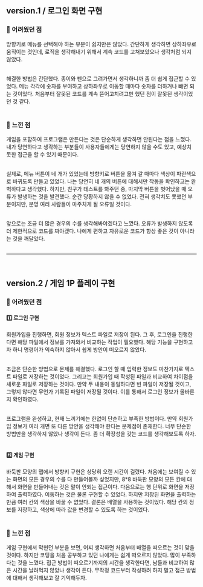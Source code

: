 ## version.1 / 로그인 화면 구현
### 🐣 어려웠던 점
방향키로 메뉴를 선택해야 하는 부분이 쉽지만은 않았다. 간단하게 생각하면 상하좌우로 움직이는 것인데, 로직을 생각해내기 위해서 계속 코드를 고쳐보았으나 생각처럼 되지 않았다.<br/><br/>

해결한 방법은 간단했다. 종이와 펜으로 그려가면서 생각하니까 좀 더 쉽게 접근할 수 있었다. 메뉴 각각에 숫자를 부여하고 상하좌우로 이동할 때마다 숫자를 더하거나 뺴면 되는 것이었다. 처음부터 잘못된 코드를 계속 뜯어고치려고만 했던 점이 잘못된 생각이었던 것 같다.<br/><br/>

### 🐣 느낀 점
게임을 포함하여 프로그램은 만든다는 것은 단순하게 생각하면 안된다는 점을 느꼈다. 내가 당연하다고 생각하는 부분들이 사용자들에게는 당연하지 않을 수도 있고, 예상치 못한 접근을 할 수 있기 때문이다.<br/><br/>

실제로, 메뉴 버튼이 네 개가 있었는데 방향키로 버튼을 옮겨 갈 때마다 색상이 파란색으로 바뀌도록 만들고 있었다. 나는 당연히 네 개의 버튼에 대해서만 작동을 확인하고는 완벽하다고 생각했다. 하지만, 친구가 테스트를 봐주던 중, 마지막 버튼을 벗어났을 때 오류가 발생하는 것을 발견했다. 순간 당황하지 않을 수 없었다. 전혀 생각치도 못했던 부분이지만, 분명 여러 사람들이 마주치게 될 오류일 것이다.<br/><br/>

앞으로는 조금 더 많은 경우의 수를 생각해봐야겠다고 느꼈다. 오류가 발생하지 않도록 더 제한적으로 코드를 짜야겠다. 나에게 편하고 자유로운 코드가 항상 좋은 것이 아니라는 것을 깨달았다.<br/><br/>

---
<br />

## version.2 / 게임 1P 플레이 구현
### 🐣 어려웠던 점
#### 1️⃣ 로그인 구현
회원가입을 진행하면, 회원 정보가 텍스트 파일로 저장이 된다. 그 후, 로그인을 진행한다면 해당 파일에서 정보를 가져와서 비교하는 작업이 필요했다. 해당 기능을 구현하고자 하니 명령어가 익숙하지 않아서 쉽게 방안이 떠오르지 않았다.<br /><br />

조금은 단순한 방법으로 문제를 해결했다. 로그인 할 때 입력한 정보도 마찬가지로 텍스트 파일로 저장하는 것이었다. 그리고는 회원가입 때 작성된 파일과 비교하여 차이점을 새로운 파일로 저장하는 것이다. 만약 두 내용이 동일하다면 빈 파일이 저장될 것이고, 그렇지 않다면 무언가 기록된 파일이 저장될 것이다. 이를 통해서 로그인 정보가 올바른지 확인하였다.<br /><br />

프로그램을 완성하고, 현재 느끼기에는 한없이 단순하고 부족한 방법이다. 만약 회원가입 정보가 여러 개면 또 다른 방안을 생각해야 한다는 문제점이 존재한다. 너무 단순한 방법만을 생각하지 않았나 생각이 든다. 좀 더 확장성을 갖는 코드를 생각해보도록 하자.<br /><br />

#### 2️⃣ 게임 구현
바둑판 모양의 맵에서 방향키 구현은 상당히 오랜 시간이 걸렸다. 처음에는 보여질 수 있는 화면의 모든 경우의 수를 다 만들어볼까 싶었지만, 8*8 바둑판 모양의 모든 칸에 대해서 화면을 만들어내는 것은 말이 안되는 접근이다. 다음으로는 행 단위로 화면을 저장하여 출력하였다. 이동하는 것은 물론 구현할 수 있었다. 하지만 저장된 화면을 출력하는 만큼 여러 칸의 색상을 바꿀 수 없었다. 결론은 배열을 사용하는 것이었다. 해당 칸의 정보를 저장하고, 색상에 따라 값을 변경할 수 있도록 하는 것이었다.<br /><br />

### 🐣 느낀 점
게임 구현에서 막현던 부분을 보면, 어찌 생각하면 처음부터 배열을 떠오르는 것이 맞을 것이다. 하지만 코딩을 처음 공부하고 있던 나에게는 쉽게 떠오르지 않았다. 많이 부족하다는 것을 느꼈다. 접근 방법이 떠오르기까지의 시간을 생각한다면, 남들과 비교하여 많은 시간을 날려먹지 않았나 생각이 든다. 무작정 코드부터 작성하려 하지 말고 접근 방법에 대해서 생각해보고 잘 기억해두자.
